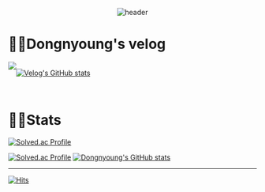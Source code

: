 <div align="center">
  
  ![header](https://capsule-render.vercel.app/api?type=rounded&color=timeGradient&text=Hi%20I'm%20Dongnyoung%20Lee%20&animation=fadeIn&fontSize=40&fontAlignY=50&fontAlign=50&)
</div>


# 👨‍💻Dongnyoung's velog
<div style="display:flex; flex-direction:row;">
    <a href="https://velog.io/@leedo7182">
      <img src="https://img.shields.io/badge/Velog-20c997?style=for-the-badge&logo=Vimeo&logoColor=white"> 
    </a>

  [![Velog's GitHub stats](https://velog-readme-stats.vercel.app/api?name=leedo7182)](https://github.com/Dongnyoung/velog-readme-stats)
  

    
</div><br>

# 👨‍💻Stats
<div>
  
  [![Solved.ac Profile](http://mazassumnida.wtf/api/mini/generate_badge?boj=leedo7182)](https://solved.ac/leedo7182)
  
  [![Solved.ac Profile](http://mazassumnida.wtf/api/v2/generate_badge?boj=leedo7182)](https://solved.ac/leedo7182/)  [![Dongnyoung's GitHub stats](https://github-readme-stats.vercel.app/api?username=Dongnyoung&include_all_commits=true&show_icons=true&theme=onedark)](https://github.com/Dongnyoung/github-readme-stats)
 
</div>

-----
[![Hits](https://hits.seeyoufarm.com/api/count/incr/badge.svg?url=https%3A%2F%2Fgithub.com%2Fleedo7182%2Fhit-counter&count_bg=%233D51C8&title_bg=%23555555&icon=github.svg&icon_color=%23E7E7E7&title=hits&edge_flat=false)](https://hits.seeyoufarm.com)
